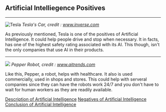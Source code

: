 ## Artificial Intelliegence Positives
---

![Tesla](https://fsmedia.imgix.net/3b/8c/29/cc/2819/44fa/9314/b65396449eb3.jpeg?rect=0%2C214%2C1600%2C800&auto=format%2Ccompress&dpr=2&w=650)
_Tesla's Car, credit : www.inverse.com_


As previously mentioned, Tesla is one of the positives of Artificial Intelligence. It could help people
drive and stop when necessary. It in facts, has one of the highest safety rating associated with its AI. This
though, isn't the only companies that use AI in their products.

---

![](https://www.aitrends.com/wp-content/uploads/2018/08/8-3AIinHealthcare-2.jpg)
_Pepper Robot, credit : www.aitrends.com_


Like this, Pepper, a robot, helps with healthcare.
It also is used commercially, used in shops and stores.
This could help with serveral companies since they can have the robots work
24/7 and you don't have to wait for human workers as they are readily available.

[Description of Artificial Intelligence](description.md)
[Negatives of Artificial Intelligence](negative.md)
[Conclusion of Artificial Intelligence](conclusion.md)